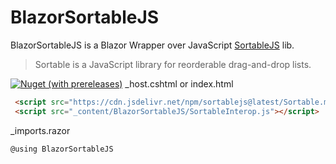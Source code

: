 # BlazorSortableJS

BlazorSortableJS is a Blazor Wrapper over JavaScript [SortableJS](https://github.com/SortableJS/Sortable) lib.

>Sortable is a JavaScript library for reorderable drag-and-drop lists.

[![Nuget (with prereleases)](https://img.shields.io/nuget/vpre/BlazorSortableJS.svg?color=orange)](https://www.nuget.org/packages/BlazorSortableJS/)
_host.cshtml or index.html 
``` html 
 <script src="https://cdn.jsdelivr.net/npm/sortablejs@latest/Sortable.min.js"></script>
 <script src="_content/BlazorSortableJS/SortableInterop.js"></script>
```

_imports.razor
``` cs
@using BlazorSortableJS
```
